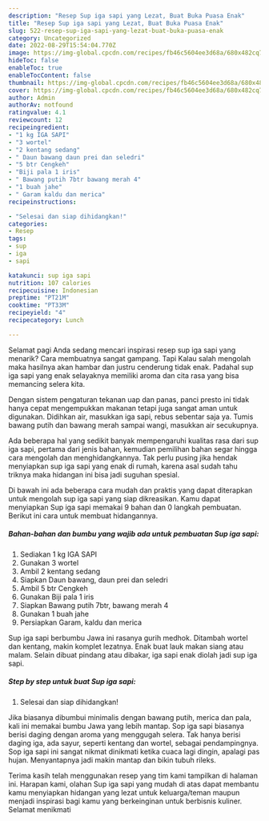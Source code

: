 ```yaml
---
description: "Resep Sup iga sapi yang Lezat, Buat Buka Puasa Enak"
title: "Resep Sup iga sapi yang Lezat, Buat Buka Puasa Enak"
slug: 522-resep-sup-iga-sapi-yang-lezat-buat-buka-puasa-enak
category: Uncategorized
date: 2022-08-29T15:54:04.770Z
image: https://img-global.cpcdn.com/recipes/fb46c5604ee3d68a/680x482cq70/sup-iga-sapi-foto-resep-utama.jpg
hideToc: false
enableToc: true
enableTocContent: false
thumbnail: https://img-global.cpcdn.com/recipes/fb46c5604ee3d68a/680x482cq70/sup-iga-sapi-foto-resep-utama.jpg
cover: https://img-global.cpcdn.com/recipes/fb46c5604ee3d68a/680x482cq70/sup-iga-sapi-foto-resep-utama.jpg
author: Admin
authorAv: notfound
ratingvalue: 4.1
reviewcount: 12
recipeingredient:
- "1 kg IGA SAPI"
- "3 wortel"
- "2 kentang sedang"
- " Daun bawang daun prei dan seledri"
- "5 btr Cengkeh"
- "Biji pala 1 iris"
- " Bawang putih 7btr bawang merah 4"
- "1 buah jahe"
- " Garam kaldu dan merica"
recipeinstructions:

- "Selesai dan siap dihidangkan!"
categories:
- Resep
tags:
- sup
- iga
- sapi

katakunci: sup iga sapi 
nutrition: 107 calories
recipecuisine: Indonesian
preptime: "PT21M"
cooktime: "PT33M"
recipeyield: "4"
recipecategory: Lunch

---
```



Selamat pagi Anda sedang mencari inspirasi resep sup iga sapi yang menarik? Cara membuatnya sangat gampang. Tapi Kalau salah mengolah maka hasilnya akan hambar dan justru cenderung tidak enak. Padahal sup iga sapi yang enak selayaknya memiliki aroma dan cita rasa yang bisa memancing selera kita.


Dengan sistem pengaturan tekanan uap dan panas, panci presto ini tidak hanya cepat mengempukkan makanan tetapi juga sangat aman untuk digunakan. Didihkan air, masukkan iga sapi, rebus sebentar saja ya. Tumis bawang putih dan bawang merah sampai wangi, masukkan air secukupnya.

Ada beberapa hal yang sedikit banyak mempengaruhi kualitas rasa dari sup iga sapi, pertama dari jenis bahan, kemudian pemilihan bahan segar hingga cara mengolah dan menghidangkannya. Tak perlu pusing jika hendak menyiapkan sup iga sapi yang enak di rumah, karena asal sudah tahu triknya maka hidangan ini bisa jadi suguhan spesial.


Di bawah ini ada beberapa cara mudah dan praktis yang dapat diterapkan untuk mengolah sup iga sapi yang siap dikreasikan. Kamu dapat menyiapkan Sup iga sapi memakai 9 bahan dan 0 langkah pembuatan. Berikut ini cara untuk membuat hidangannya.

<!--inarticleads1-->

##### Bahan-bahan dan bumbu yang wajib ada untuk pembuatan Sup iga sapi:

1. Sediakan 1 kg IGA SAPI
1. Gunakan 3 wortel
1. Ambil 2 kentang sedang
1. Siapkan  Daun bawang, daun prei dan seledri
1. Ambil 5 btr Cengkeh
1. Gunakan Biji pala 1 iris
1. Siapkan  Bawang putih 7btr, bawang merah 4
1. Gunakan 1 buah jahe
1. Persiapkan  Garam, kaldu dan merica


Sup iga sapi berbumbu Jawa ini rasanya gurih medhok. Ditambah wortel dan kentang, makin komplet lezatnya. Enak buat lauk makan siang atau malam. Selain dibuat pindang atau dibakar, iga sapi enak diolah jadi sup iga sapi. 

<!--inarticleads2-->

##### Step by step untuk buat Sup iga sapi:


1. Selesai dan siap dihidangkan!

Jika biasanya dibumbui minimalis dengan bawang putih, merica dan pala, kali ini memakai bumbu Jawa yang lebih mantap. Sop iga sapi biasanya berisi daging dengan aroma yang menggugah selera. Tak hanya berisi daging iga, ada sayur, seperti kentang dan wortel, sebagai pendampingnya. Sop iga sapi ini sangat nikmat dinikmati ketika cuaca lagi dingin, apalagi pas hujan. Menyantapnya jadi makin mantap dan bikin tubuh rileks. 

Terima kasih telah menggunakan resep yang tim kami tampilkan di halaman ini. Harapan kami, olahan Sup iga sapi yang mudah di atas dapat membantu kamu menyiapkan hidangan yang lezat untuk keluarga/teman maupun menjadi inspirasi bagi kamu yang berkeinginan untuk berbisnis kuliner. Selamat menikmati
